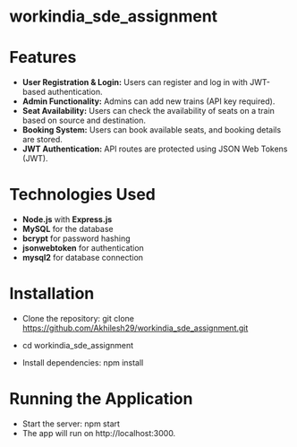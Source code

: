 # workindia_sde_assignment


# Features
- **User Registration & Login:** Users can register and log in with JWT-based authentication.
- **Admin Functionality:** Admins can add new trains (API key required).
- **Seat Availability:** Users can check the availability of seats on a train based on source and destination.
- **Booking System:** Users can book available seats, and booking details are stored.
- **JWT Authentication:** API routes are protected using JSON Web Tokens (JWT).

# Technologies Used
- **Node.js** with **Express.js**
- **MySQL** for the database
- **bcrypt** for password hashing
- **jsonwebtoken** for authentication
- **mysql2** for database connection

# Installation

- Clone the repository: git clone https://github.com/Akhilesh29/workindia_sde_assignment.git    

- cd workindia_sde_assignment

- Install dependencies: npm install


# Running the Application
- Start the server: npm start
- The app will run on http://localhost:3000.
